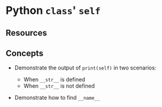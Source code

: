 # Python `class`' `self`

## Resources

## Concepts

* Demonstrate the output of `print(self)` in two scenarios:
  * When `__str__` is defined
  * When `__str__` is not defined

* Demonstrate how to find `__name__`
